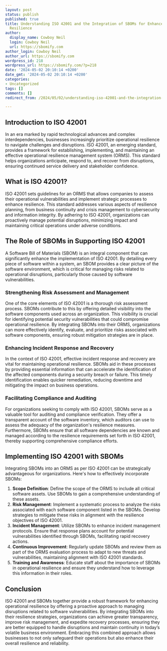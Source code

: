 ```yaml
---
layout: post
status: publish
published: true
title: Understanding ISO 42001 and the Integration of SBOMs for Enhanced Operational
  Resilience
author:
  display_name: Cowboy Neil
  login: Cowboy Neil
  url: https://sbomify.com
author_login: Cowboy Neil
author_url: https://sbomify.com
wordpress_id: 218
wordpress_url: https://sbomify.com/?p=218
date: '2024-05-02 20:10:14 +0200'
date_gmt: '2024-05-02 20:10:14 +0200'
categories:
- Uncategorized
tags: []
comments: []
redirect_from: /2024/05/02/understanding-iso-42001-and-the-integration-of-sboms-for-enhanced-operational-resilience/

---
```


## Introduction to ISO 42001

In an era marked by rapid technological advances and complex interdependencies, businesses increasingly prioritize operational resilience to navigate challenges and disruptions. ISO 42001, an emerging standard, provides a framework for establishing, implementing, and maintaining an effective operational resilience management system (ORMS). This standard helps organizations anticipate, respond to, and recover from disruptions, ensuring continued service delivery and stakeholder confidence.

## What is ISO 42001?

ISO 42001 sets guidelines for an ORMS that allows companies to assess their operational vulnerabilities and implement strategic processes to enhance resilience. This standard addresses various aspects of resilience planning, from business continuity and crisis management to cybersecurity and information integrity. By adhering to ISO 42001, organizations can proactively manage potential disruptions, minimizing impact and maintaining critical operations under adverse conditions.

## The Role of SBOMs in Supporting ISO 42001

A Software Bill of Materials (SBOM) is an integral component that can significantly enhance the implementation of ISO 42001. By detailing every piece of software within a system, an SBOM provides a clear picture of the software environment, which is critical for managing risks related to operational disruptions, particularly those caused by software vulnerabilities.

### Strengthening Risk Assessment and Management

One of the core elements of ISO 42001 is a thorough risk assessment process. SBOMs contribute to this by offering detailed visibility into the software components used across an organization. This visibility is crucial for identifying potential security vulnerabilities that could compromise operational resilience. By integrating SBOMs into their ORMS, organizations can more effectively identify, evaluate, and prioritize risks associated with software components, ensuring robust mitigation strategies are in place.

### Enhancing Incident Response and Recovery

In the context of ISO 42001, effective incident response and recovery are vital for maintaining operational resilience. SBOMs aid in these processes by providing essential information that can accelerate the identification of the affected components during a security breach or failure. This timely identification enables quicker remediation, reducing downtime and mitigating the impact on business operations.

### Facilitating Compliance and Auditing

For organizations seeking to comply with ISO 42001, SBOMs serve as a valuable tool for auditing and compliance verification. They offer a transparent account of the software inventory, which auditors can use to assess the adequacy of the organization's resilience measures. Furthermore, SBOMs ensure that all software dependencies are known and managed according to the resilience requirements set forth in ISO 42001, thereby supporting comprehensive compliance efforts.

## Implementing ISO 42001 with SBOMs

Integrating SBOMs into an ORMS as per ISO 42001 can be strategically advantageous for organizations. Here's how to effectively incorporate SBOMs:

1. **Scope Definition**: Define the scope of the ORMS to include all critical software assets. Use SBOMs to gain a comprehensive understanding of these assets.
2. **Risk Management**: Implement a systematic process to analyze the risks associated with each software component listed in the SBOMs. Develop strategies to mitigate these risks in alignment with the resilience objectives of ISO 42001.
3. **Incident Management**: Utilize SBOMs to enhance incident management protocols. Ensure that response plans account for potential vulnerabilities identified through SBOMs, facilitating rapid recovery actions.
4. **Continuous Improvement**: Regularly update SBOMs and review them as part of the ORMS evaluation process to adapt to new threats and vulnerabilities, maintaining alignment with ISO 42001 standards.
5. **Training and Awareness**: Educate staff about the importance of SBOMs in operational resilience and ensure they understand how to leverage this information in their roles.

## Conclusion

ISO 42001 and SBOMs together provide a robust framework for enhancing operational resilience by offering a proactive approach to managing disruptions related to software vulnerabilities. By integrating SBOMs into their resilience strategies, organizations can achieve greater transparency, improve risk management, and expedite recovery processes, ensuring they are better equipped to handle disruptions and maintain continuity in today’s volatile business environment. Embracing this combined approach allows businesses to not only safeguard their operations but also enhance their overall resilience and reliability.

